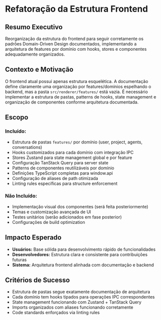 # Refatoração da Estrutura Frontend

## Resumo Executivo

Reorganização da estrutura do frontend para seguir corretamente os padrões Domain-Driven Design documentados, implementando a arquitetura de features por domínio com hooks, stores e componentes adequadamente organizados.

## Contexto e Motivação

O frontend atual possui apenas estrutura esquelética. A documentação define claramente uma organização por features/domínios espelhando o backend, mas a pasta `src/renderer/features/` está vazia. É necessário implementar a estrutura de pastas, patterns de hooks, state management e organização de componentes conforme arquitetura documentada.

## Escopo

### Incluído:

- Estrutura de pastas `features/` por domínio (user, project, agents, conversations)
- Hooks customizados para cada domínio com integração IPC
- Stores Zustand para state management global e por feature
- Configuração TanStack Query para server state
- Patterns de componentes reutilizáveis por domínio
- Definições TypeScript completas para window.api
- Configuração de aliases de path otimizada
- Linting rules específicas para structure enforcement

### Não Incluído:

- Implementação visual dos componentes (será feita posteriormente)
- Temas e customização avançada de UI
- Testes unitários (serão adicionados em fase posterior)
- Configurações de build optimization

## Impacto Esperado

- **Usuários:** Base sólida para desenvolvimento rápido de funcionalidades
- **Desenvolvedores:** Estrutura clara e consistente para contribuições futuras
- **Sistema:** Arquitetura frontend alinhada com documentação e backend

## Critérios de Sucesso

- Estrutura de pastas segue exatamente documentação de arquitetura
- Cada domínio tem hooks tipados para operações IPC correspondentes
- State management funcionando com Zustand + TanStack Query
- Imports organizados com aliases funcionando corretamente
- Code standards enforçados via linting rules
